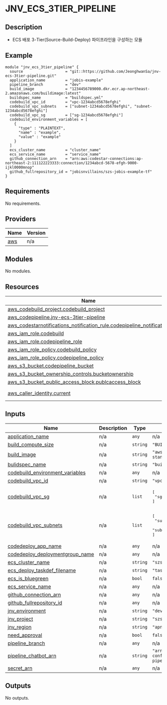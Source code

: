# JNV_ECS_3TIER_PIPELINE

## Description
* ECS 배포 3-Tier(Source-Build-Deploy) 파이프라인을 구성하는 모듈

## Example
```
module "jnv_ecs_3tier_pipeline" {
  source                   = "git::https://github.com/JeonghwanSa/jnv-ecs-3tier-pipeline.git"
  application_name         = "jobis-example"
  pipeline_branch          = "dev"
  build_image              = "1234456789000.dkr.ecr.ap-northeast-2.amazonaws.com/buildimage:latest"
  buildspec_name           = "buildspec.yml"
  codebuild_vpc_id         = "vpc-1234abcd5678efghi"
  codebuild_vpc_subnets    = ["subnet-1234abcd5678efghi", "subnet-1234abcd5678efghi"]
  codebuild_vpc_sg         = ["sg-1234abcd5678efghi"]
  codebuild_environment_variables = [
    {
      "type" : "PLAINTEXT",
      "name" : "example",
      "value" : "example"
    }
  ]
  ecs_cluster_name         = "cluster_name"
  ecs_service_name         = "service_name"
  github_connection_arn    = "arn:aws:codestar-connections:ap-northeast-2:111122223333:connection/1234abcd-5678-efgh-9000-ijkl0000mnop"
  github_fullrepository_id = "jobisnvillains/szs-jobis-example-tf"
}
```

<!-- BEGIN_TF_DOCS -->
## Requirements

No requirements.

## Providers

| Name | Version |
|------|---------|
| <a name="provider_aws"></a> [aws](#provider\_aws) | n/a |

## Modules

No modules.

## Resources

| Name | Type |
|------|------|
| [aws_codebuild_project.codebuild_project](https://registry.terraform.io/providers/hashicorp/aws/latest/docs/resources/codebuild_project) | resource |
| [aws_codepipeline.jnv-ecs-3tier-pipeline](https://registry.terraform.io/providers/hashicorp/aws/latest/docs/resources/codepipeline) | resource |
| [aws_codestarnotifications_notification_rule.codepipeline_notification](https://registry.terraform.io/providers/hashicorp/aws/latest/docs/resources/codestarnotifications_notification_rule) | resource |
| [aws_iam_role.codebuild](https://registry.terraform.io/providers/hashicorp/aws/latest/docs/resources/iam_role) | resource |
| [aws_iam_role.codepipeline_role](https://registry.terraform.io/providers/hashicorp/aws/latest/docs/resources/iam_role) | resource |
| [aws_iam_role_policy.codebuild_policy](https://registry.terraform.io/providers/hashicorp/aws/latest/docs/resources/iam_role_policy) | resource |
| [aws_iam_role_policy.codepipeline_policy](https://registry.terraform.io/providers/hashicorp/aws/latest/docs/resources/iam_role_policy) | resource |
| [aws_s3_bucket.codepipeline_bucket](https://registry.terraform.io/providers/hashicorp/aws/latest/docs/resources/s3_bucket) | resource |
| [aws_s3_bucket_ownership_controls.bucketownership](https://registry.terraform.io/providers/hashicorp/aws/latest/docs/resources/s3_bucket_ownership_controls) | resource |
| [aws_s3_bucket_public_access_block.publcaccess_block](https://registry.terraform.io/providers/hashicorp/aws/latest/docs/resources/s3_bucket_public_access_block) | resource |
| [aws_caller_identity.current](https://registry.terraform.io/providers/hashicorp/aws/latest/docs/data-sources/caller_identity) | data source |

## Inputs

| Name | Description | Type | Default | Required |
|------|-------------|------|---------|:--------:|
| <a name="input_application_name"></a> [application\_name](#input\_application\_name) | n/a | `any` | n/a | yes |
| <a name="input_build_compute_size"></a> [build\_compute\_size](#input\_build\_compute\_size) | n/a | `string` | `"BUILD_GENERAL1_LARGE"` | no |
| <a name="input_build_image"></a> [build\_image](#input\_build\_image) | n/a | `string` | `"aws/codebuild/amazonlinux2-x86_64-standard:5.0"` | no |
| <a name="input_buildspec_name"></a> [bulidspec\_name](#input\_bulidspec\_name) | n/a | `string` | `"buildspec.yaml"` | no |
| <a name="input_codebuild_environment_variables"></a> [codebuild\_environment\_variables](#input\_codebuild\_environment\_variables) | n/a | `any` | n/a | yes |
| <a name="input_codebuild_vpc_id"></a> [codebuild\_vpc\_id](#input\_codebuild\_vpc\_id) | n/a | `string` | `"vpc-0cd28aa2e0e8c8cf7"` | no |
| <a name="input_codebuild_vpc_sg"></a> [codebuild\_vpc\_sg](#input\_codebuild\_vpc\_sg) | n/a | `list` | <pre>[<br>  "sg-083c01a8afec0d4f4"<br>]</pre> | no |
| <a name="input_codebuild_vpc_subnets"></a> [codebuild\_vpc\_subnets](#input\_codebuild\_vpc\_subnets) | n/a | `list` | <pre>[<br>  "subnet-041191089c7344807",<br>  "subnet-0b188546bc60a1e37"<br>]</pre> | no |
| <a name="input_codedeploy_app_name"></a> [codedeploy\_app\_name](#input\_codedeploy\_app\_name) | n/a | `any` | n/a | yes |
| <a name="input_codedeploy_deploymentgroup_name"></a> [codedeploy\_deploymentgroup\_name](#input\_codedeploy\_deploymentgroup\_name) | n/a | `any` | n/a | yes |
| <a name="input_ecs_cluster_name"></a> [ecs\_cluster\_name](#input\_ecs\_cluster\_name) | n/a | `string` | `"szs-apne2-ecs-dev"` | no |
| <a name="input_ecs_deploy_taskdef_filename"></a> [ecs\_deploy\_taskdef\_filename](#input\_ecs\_deploy\_taskdef\_filename) | n/a | `string` | `"taskdef.json"` | no |
| <a name="input_ecs_is_bluegreen"></a> [ecs\_is\_bluegreen](#input\_ecs\_is\_bluegreen) | n/a | `bool` | `false` | no |
| <a name="input_ecs_service_name"></a> [ecs\_service\_name](#input\_ecs\_service\_name) | n/a | `any` | n/a | yes |
| <a name="input_github_connection_arn"></a> [github\_connection\_arn](#input\_github\_connection\_arn) | n/a | `any` | n/a | yes |
| <a name="input_github_fullrepository_id"></a> [github\_fullrepository\_id](#input\_github\_fullrepository\_id) | n/a | `any` | n/a | yes |
| <a name="input_jnv_environment"></a> [jnv\_environment](#input\_jnv\_environment) | n/a | `string` | `"dev"` | no |
| <a name="input_jnv_project"></a> [jnv\_project](#input\_jnv\_project) | n/a | `string` | `"szs"` | no |
| <a name="input_jnv_region"></a> [jnv\_region](#input\_jnv\_region) | n/a | `string` | `"apne2"` | no |
| <a name="input_need_approval"></a> [need\_approval](#input\_need\_approval) | n/a | `bool` | `false` | no |
| <a name="input_pipeline_branch"></a> [pipeline\_branch](#input\_pipeline\_branch) | n/a | `any` | n/a | yes |
| <a name="input_pipeline_chatbot_arn"></a> [pipeline\_chatbot\_arn](#input\_pipeline\_chatbot\_arn) | n/a | `string` | `"arn:aws:chatbot::185236431346:chat-configuration/slack-channel/aws-pipeline"` | no |
| <a name="input_secret_arn"></a> [secret\_arn](#input\_secret\_arn) | n/a | `any` | n/a | yes |

## Outputs

No outputs.
<!-- END_TF_DOCS -->